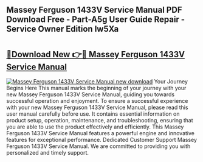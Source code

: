 ## Massey Ferguson 1433V Service Manual PDF Download Free - Part-A5g User Guide Repair - Service Owner Edition lw5Xa

# <h2><a href="http://bc83027.oget.top/?id=Massey+Ferguson+1433V+Service+Manual">🔗Download New 👉🔴 Massey Ferguson 1433V Service Manual</a></h2>

[![Massey Ferguson 1433V Service Manual new download](https://i.imgur.com/5g1atiW.png)](http://bc83027.oget.top/?id=Massey+Ferguson+1433V+Service+Manual)
Your Journey Begins Here This manual marks the beginning of your journey with your new Massey Ferguson 1433V Service Manual, guiding you towards successful operation and enjoyment. To ensure a successful experience with your new Massey Ferguson 1433V Service Manual, please read this user manual carefully before use. It contains essential information on product setup, operation, maintenance, and troubleshooting, ensuring that you are able to use the product effectively and efficiently. This Massey Ferguson 1433V Service Manual features a powerful engine and innovative features for exceptional performance. Dedicated Customer Support Massey Ferguson 1433V Service Manual. We are committed to providing you with personalized and timely support.
